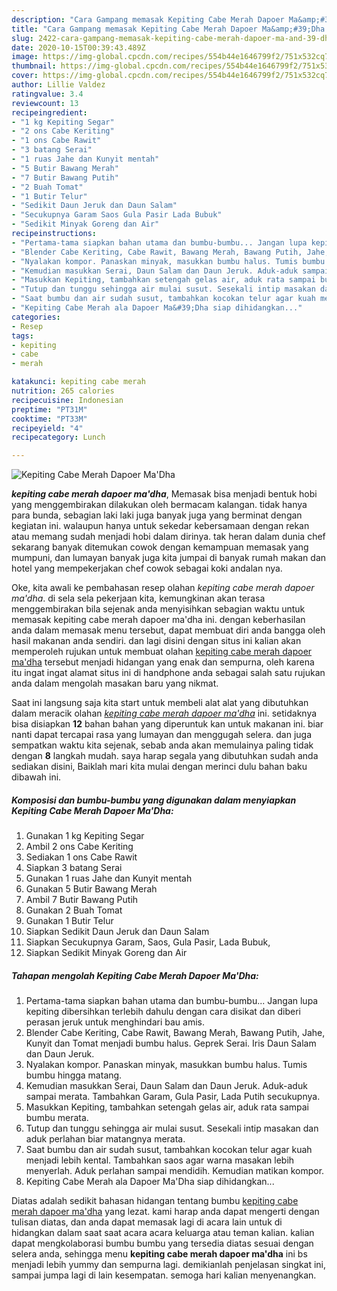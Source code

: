 ```yaml
---
description: "Cara Gampang memasak Kepiting Cabe Merah Dapoer Ma&amp;#39;Dha Lezat"
title: "Cara Gampang memasak Kepiting Cabe Merah Dapoer Ma&amp;#39;Dha Lezat"
slug: 2422-cara-gampang-memasak-kepiting-cabe-merah-dapoer-ma-and-39-dha-lezat
date: 2020-10-15T00:39:43.489Z
image: https://img-global.cpcdn.com/recipes/554b44e1646799f2/751x532cq70/kepiting-cabe-merah-dapoer-madha-foto-resep-utama.jpg
thumbnail: https://img-global.cpcdn.com/recipes/554b44e1646799f2/751x532cq70/kepiting-cabe-merah-dapoer-madha-foto-resep-utama.jpg
cover: https://img-global.cpcdn.com/recipes/554b44e1646799f2/751x532cq70/kepiting-cabe-merah-dapoer-madha-foto-resep-utama.jpg
author: Lillie Valdez
ratingvalue: 3.4
reviewcount: 13
recipeingredient:
- "1 kg Kepiting Segar"
- "2 ons Cabe Keriting"
- "1 ons Cabe Rawit"
- "3 batang Serai"
- "1 ruas Jahe dan Kunyit mentah"
- "5 Butir Bawang Merah"
- "7 Butir Bawang Putih"
- "2 Buah Tomat"
- "1 Butir Telur"
- "Sedikit Daun Jeruk dan Daun Salam"
- "Secukupnya Garam Saos Gula Pasir Lada Bubuk"
- "Sedikit Minyak Goreng dan Air"
recipeinstructions:
- "Pertama-tama siapkan bahan utama dan bumbu-bumbu... Jangan lupa kepiting dibersihkan terlebih dahulu dengan cara disikat dan diberi perasan jeruk untuk menghindari bau amis."
- "Blender Cabe Keriting, Cabe Rawit, Bawang Merah, Bawang Putih, Jahe, Kunyit dan Tomat menjadi bumbu halus. Geprek Serai. Iris Daun Salam dan Daun Jeruk."
- "Nyalakan kompor. Panaskan minyak, masukkan bumbu halus. Tumis bumbu hingga matang."
- "Kemudian masukkan Serai, Daun Salam dan Daun Jeruk. Aduk-aduk sampai merata. Tambahkan Garam, Gula Pasir, Lada Putih secukupnya."
- "Masukkan Kepiting, tambahkan setengah gelas air, aduk rata sampai bumbu merata."
- "Tutup dan tunggu sehingga air mulai susut. Sesekali intip masakan dan aduk perlahan biar matangnya merata."
- "Saat bumbu dan air sudah susut, tambahkan kocokan telur agar kuah menjadi lebih kental. Tambahkan saos agar warna masakan lebih menyerlah. Aduk perlahan sampai mendidih. Kemudian matikan kompor."
- "Kepiting Cabe Merah ala Dapoer Ma&#39;Dha siap dihidangkan..."
categories:
- Resep
tags:
- kepiting
- cabe
- merah

katakunci: kepiting cabe merah 
nutrition: 265 calories
recipecuisine: Indonesian
preptime: "PT31M"
cooktime: "PT33M"
recipeyield: "4"
recipecategory: Lunch

---
```



![Kepiting Cabe Merah Dapoer Ma&#39;Dha](https://img-global.cpcdn.com/recipes/554b44e1646799f2/751x532cq70/kepiting-cabe-merah-dapoer-madha-foto-resep-utama.jpg)

<b><i>kepiting cabe merah dapoer ma&#39;dha</i></b>, Memasak bisa menjadi bentuk hobi yang menggembirakan dilakukan oleh bermacam kalangan. tidak hanya para bunda, sebagian laki laki juga banyak juga yang berminat dengan kegiatan ini. walaupun hanya untuk sekedar kebersamaan dengan rekan atau memang sudah menjadi hobi dalam dirinya. tak heran dalam dunia chef sekarang banyak ditemukan cowok dengan kemampuan memasak yang mumpuni, dan lumayan banyak juga kita jumpai di banyak rumah makan dan hotel yang mempekerjakan chef cowok sebagai koki andalan nya.



Oke, kita awali ke pembahasan resep olahan <i>kepiting cabe merah dapoer ma&#39;dha</i>. di sela sela pekerjaan kita, kemungkinan akan terasa menggembirakan bila sejenak anda menyisihkan sebagian waktu untuk memasak kepiting cabe merah dapoer ma&#39;dha ini. dengan keberhasilan anda dalam memasak menu tersebut, dapat membuat diri anda bangga oleh hasil makanan anda sendiri. dan lagi disini dengan situs ini kalian akan memperoleh rujukan untuk membuat olahan <u>kepiting cabe merah dapoer ma&#39;dha</u> tersebut menjadi hidangan yang enak dan sempurna, oleh karena itu ingat ingat alamat situs ini di handphone anda sebagai salah satu rujukan anda dalam mengolah masakan baru yang nikmat.


Saat ini langsung saja kita start untuk membeli alat alat yang dibutuhkan dalam meracik olahan <u><i>kepiting cabe merah dapoer ma&#39;dha</i></u> ini. setidaknya bisa disiapkan <b>12</b> bahan bahan yang diperuntuk kan untuk makanan ini. biar nanti dapat tercapai rasa yang lumayan dan menggugah selera. dan juga sempatkan waktu kita sejenak, sebab anda akan memulainya paling tidak dengan <b>8</b> langkah mudah. saya harap segala yang dibutuhkan sudah anda sediakan disini, Baiklah mari kita mulai dengan merinci dulu bahan baku dibawah ini.

<!--inarticleads1-->

##### Komposisi dan bumbu-bumbu yang digunakan dalam menyiapkan Kepiting Cabe Merah Dapoer Ma&#39;Dha:

1. Gunakan 1 kg Kepiting Segar
1. Ambil 2 ons Cabe Keriting
1. Sediakan 1 ons Cabe Rawit
1. Siapkan 3 batang Serai
1. Gunakan 1 ruas Jahe dan Kunyit mentah
1. Gunakan 5 Butir Bawang Merah
1. Ambil 7 Butir Bawang Putih
1. Gunakan 2 Buah Tomat
1. Gunakan 1 Butir Telur
1. Siapkan Sedikit Daun Jeruk dan Daun Salam
1. Siapkan Secukupnya Garam, Saos, Gula Pasir, Lada Bubuk,
1. Siapkan Sedikit Minyak Goreng dan Air




<!--inarticleads2-->

##### Tahapan mengolah Kepiting Cabe Merah Dapoer Ma&#39;Dha:

1. Pertama-tama siapkan bahan utama dan bumbu-bumbu... Jangan lupa kepiting dibersihkan terlebih dahulu dengan cara disikat dan diberi perasan jeruk untuk menghindari bau amis.
1. Blender Cabe Keriting, Cabe Rawit, Bawang Merah, Bawang Putih, Jahe, Kunyit dan Tomat menjadi bumbu halus. Geprek Serai. Iris Daun Salam dan Daun Jeruk.
1. Nyalakan kompor. Panaskan minyak, masukkan bumbu halus. Tumis bumbu hingga matang.
1. Kemudian masukkan Serai, Daun Salam dan Daun Jeruk. Aduk-aduk sampai merata. Tambahkan Garam, Gula Pasir, Lada Putih secukupnya.
1. Masukkan Kepiting, tambahkan setengah gelas air, aduk rata sampai bumbu merata.
1. Tutup dan tunggu sehingga air mulai susut. Sesekali intip masakan dan aduk perlahan biar matangnya merata.
1. Saat bumbu dan air sudah susut, tambahkan kocokan telur agar kuah menjadi lebih kental. Tambahkan saos agar warna masakan lebih menyerlah. Aduk perlahan sampai mendidih. Kemudian matikan kompor.
1. Kepiting Cabe Merah ala Dapoer Ma&#39;Dha siap dihidangkan...




Diatas adalah sedikit bahasan hidangan tentang bumbu <u>kepiting cabe merah dapoer ma&#39;dha</u> yang lezat. kami harap anda dapat mengerti dengan tulisan diatas, dan anda dapat memasak lagi di acara lain untuk di hidangkan dalam saat saat acara acara keluarga atau teman kalian. kalian dapat mengkolaborasi bumbu bumbu yang tersedia diatas sesuai dengan selera anda, sehingga menu <b>kepiting cabe merah dapoer ma&#39;dha</b> ini bs menjadi lebih yummy dan sempurna lagi. demikianlah penjelasan singkat ini, sampai jumpa lagi di lain kesempatan. semoga hari kalian menyenangkan.
